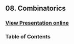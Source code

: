 ## 08. Combinatorics
### [View Presentation online](https://rawgit.com/TelerikAcademy/Data-Structures-and-Algorithms/master/08.%20Combinatorics/slides/index.html#/)
### Table of Contents
